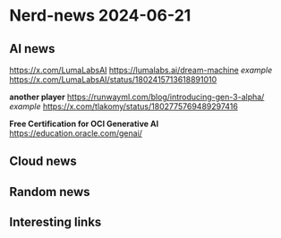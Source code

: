 # Nerd-news 2024-06-21

## AI news 

https://x.com/LumaLabsAI
https://lumalabs.ai/dream-machine
*example*
https://x.com/LumaLabsAI/status/1802415713618891010

**another player**
https://runwayml.com/blog/introducing-gen-3-alpha/
*example*
https://x.com/tlakomy/status/1802775769489297416

**Free Certification for OCI Generative AI**
https://education.oracle.com/genai/

## Cloud news

## Random news

## Interesting links
